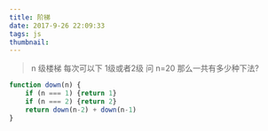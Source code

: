 ```yaml
---
title: 阶梯
date: 2017-9-26 22:09:33
tags: js
thumbnail:
---
```

>n 级楼梯 每次可以下 1级或者2级  问 n=20 那么一共有多少种下法?


```javascript
function down(n) {
    if (n === 1) {return 1}
    if (n === 2) {return 2}
    return down(n-2) + down(n-1)
}
```